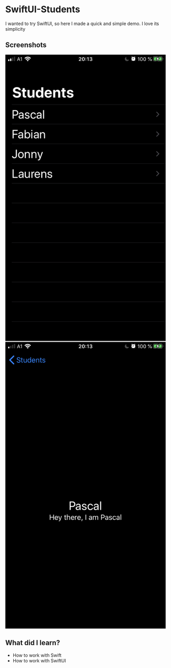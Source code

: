 # SwiftUI-Students
 I wanted to try SwiftUI, so here I made a quick and simple demo. I love its simplicity

## Screenshots
![](https://raw.githubusercontent.com/Gebes/SwiftUI-Students/master/Screenshots/img1.jpeg)
![](https://raw.githubusercontent.com/Gebes/SwiftUI-Students/master/Screenshots/img2.PNG)

## What did I learn?
 * How to work with Swift
 * How to work with SwiftUI
